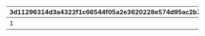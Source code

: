 |3d11296314d3a4322f1c66544f05a2e3620228e574d95ac2b791db37c5a46039|b84ca99c99bf1da259c01a8fc72f9d72cc8ec67bd0c891fdf70d43dfd47a5041|2406bd74b614be075f0c070482c0b9b0f83b4d3f546147bd4965164e541fabcf|
| --- | --- | --- |
|1|フルーツキャッチ|10001|